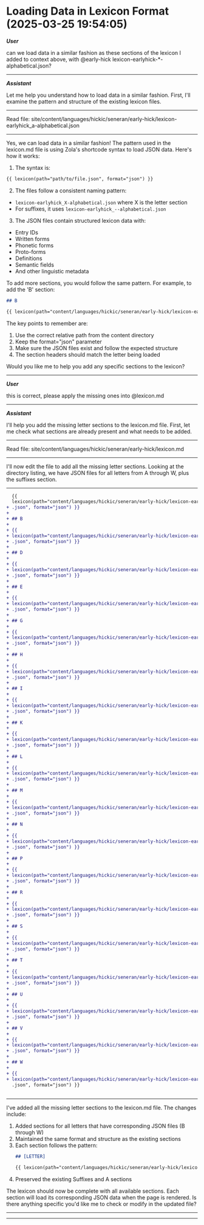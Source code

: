 <!-- Generated by SpecStory -->

# Loading Data in Lexicon Format (2025-03-25 19:54:05)

_**User**_

can we load data in a similar fashion as these sections of the lexicon I added to context above, with @early-hick lexicon-earlyhick-*-alphabetical.json?

---

_**Assistant**_

Let me help you understand how to load data in a similar fashion. First, I'll examine the pattern and structure of the existing lexicon files.


---

Read file: site/content/languages/hickic/seneran/early-hick/lexicon-earlyhick_a-alphabetical.json

---

Yes, we can load data in a similar fashion! The pattern used in the lexicon.md file is using Zola's shortcode syntax to load JSON data. Here's how it works:

1. The syntax is:
```markdown
{{ lexicon(path="path/to/file.json", format="json") }}
```

2. The files follow a consistent naming pattern:
- `lexicon-earlyhick_X-alphabetical.json` where X is the letter section
- For suffixes, it uses `lexicon-earlyhick_--alphabetical.json`

3. The JSON files contain structured lexicon data with:
- Entry IDs
- Written forms
- Phonetic forms
- Proto-forms
- Definitions
- Semantic fields
- And other linguistic metadata

To add more sections, you would follow the same pattern. For example, to add the 'B' section:

```markdown
## B

{{ lexicon(path="content/languages/hickic/seneran/early-hick/lexicon-earlyhick_b-alphabetical.json", format="json") }}
```

The key points to remember are:
1. Use the correct relative path from the content directory
2. Keep the format="json" parameter
3. Make sure the JSON files exist and follow the expected structure
4. The section headers should match the letter being loaded

Would you like me to help you add any specific sections to the lexicon?

---

_**User**_

this is correct, please apply the missing ones into @lexicon.md 

---

_**Assistant**_

I'll help you add the missing letter sections to the lexicon.md file. First, let me check what sections are already present and what needs to be added.


---

Read file: site/content/languages/hickic/seneran/early-hick/lexicon.md

---

I'll now edit the file to add all the missing letter sections. Looking at the directory listing, we have JSON files for all letters from A through W, plus the suffixes section.


---

```diff
  {{
  lexicon(path="content/languages/hickic/seneran/early-hick/lexicon-earlyhick_a-alphabetical
+ .json", format="json") }}
+ 
+ ## B
+ 
+ {{
+ lexicon(path="content/languages/hickic/seneran/early-hick/lexicon-earlyhick_b-alphabetical
+ .json", format="json") }}
+ 
+ ## D
+ 
+ {{
+ lexicon(path="content/languages/hickic/seneran/early-hick/lexicon-earlyhick_d-alphabetical
+ .json", format="json") }}
+ 
+ ## E
+ 
+ {{
+ lexicon(path="content/languages/hickic/seneran/early-hick/lexicon-earlyhick_e-alphabetical
+ .json", format="json") }}
+ 
+ ## G
+ 
+ {{
+ lexicon(path="content/languages/hickic/seneran/early-hick/lexicon-earlyhick_g-alphabetical
+ .json", format="json") }}
+ 
+ ## H
+ 
+ {{
+ lexicon(path="content/languages/hickic/seneran/early-hick/lexicon-earlyhick_h-alphabetical
+ .json", format="json") }}
+ 
+ ## I
+ 
+ {{
+ lexicon(path="content/languages/hickic/seneran/early-hick/lexicon-earlyhick_i-alphabetical
+ .json", format="json") }}
+ 
+ ## K
+ 
+ {{
+ lexicon(path="content/languages/hickic/seneran/early-hick/lexicon-earlyhick_k-alphabetical
+ .json", format="json") }}
+ 
+ ## L
+ 
+ {{
+ lexicon(path="content/languages/hickic/seneran/early-hick/lexicon-earlyhick_l-alphabetical
+ .json", format="json") }}
+ 
+ ## M
+ 
+ {{
+ lexicon(path="content/languages/hickic/seneran/early-hick/lexicon-earlyhick_m-alphabetical
+ .json", format="json") }}
+ 
+ ## N
+ 
+ {{
+ lexicon(path="content/languages/hickic/seneran/early-hick/lexicon-earlyhick_n-alphabetical
+ .json", format="json") }}
+ 
+ ## P
+ 
+ {{
+ lexicon(path="content/languages/hickic/seneran/early-hick/lexicon-earlyhick_p-alphabetical
+ .json", format="json") }}
+ 
+ ## R
+ 
+ {{
+ lexicon(path="content/languages/hickic/seneran/early-hick/lexicon-earlyhick_r-alphabetical
+ .json", format="json") }}
+ 
+ ## S
+ 
+ {{
+ lexicon(path="content/languages/hickic/seneran/early-hick/lexicon-earlyhick_s-alphabetical
+ .json", format="json") }}
+ 
+ ## T
+ 
+ {{
+ lexicon(path="content/languages/hickic/seneran/early-hick/lexicon-earlyhick_t-alphabetical
+ .json", format="json") }}
+ 
+ ## U
+ 
+ {{
+ lexicon(path="content/languages/hickic/seneran/early-hick/lexicon-earlyhick_u-alphabetical
+ .json", format="json") }}
+ 
+ ## V
+ 
+ {{
+ lexicon(path="content/languages/hickic/seneran/early-hick/lexicon-earlyhick_v-alphabetical
+ .json", format="json") }}
+ 
+ ## W
+ 
+ {{
+ lexicon(path="content/languages/hickic/seneran/early-hick/lexicon-earlyhick_w-alphabetical
  .json", format="json") }}
  
```

---

I've added all the missing letter sections to the lexicon.md file. The changes include:

1. Added sections for all letters that have corresponding JSON files (B through W)
2. Maintained the same format and structure as the existing sections
3. Each section follows the pattern:
   ```markdown
   ## [LETTER]
   
   {{ lexicon(path="content/languages/hickic/seneran/early-hick/lexicon-earlyhick_[letter]-alphabetical.json", format="json") }}
   ```
4. Preserved the existing Suffixes and A sections

The lexicon should now be complete with all available sections. Each section will load its corresponding JSON data when the page is rendered. Is there anything specific you'd like me to check or modify in the updated file?

---



---

